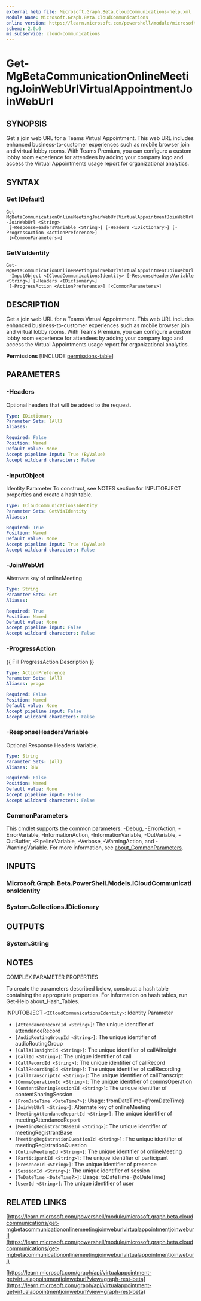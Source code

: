 ```yaml
---
external help file: Microsoft.Graph.Beta.CloudCommunications-help.xml
Module Name: Microsoft.Graph.Beta.CloudCommunications
online version: https://learn.microsoft.com/powershell/module/microsoft.graph.beta.cloudcommunications/get-mgbetacommunicationonlinemeetingjoinweburlvirtualappointmentjoinweburl
schema: 2.0.0
ms.subservice: cloud-communications
---
```


# Get-MgBetaCommunicationOnlineMeetingJoinWebUrlVirtualAppointmentJoinWebUrl

## SYNOPSIS
Get a join web URL for a Teams Virtual Appointment.
This web URL includes enhanced business-to-customer experiences such as mobile browser join and virtual lobby rooms.
With Teams Premium, you can configure a custom lobby room experience for attendees by adding your company logo and access the Virtual Appointments usage report for organizational analytics.

## SYNTAX

### Get (Default)
```
Get-MgBetaCommunicationOnlineMeetingJoinWebUrlVirtualAppointmentJoinWebUrl -JoinWebUrl <String>
 [-ResponseHeadersVariable <String>] [-Headers <IDictionary>] [-ProgressAction <ActionPreference>]
 [<CommonParameters>]
```

### GetViaIdentity
```
Get-MgBetaCommunicationOnlineMeetingJoinWebUrlVirtualAppointmentJoinWebUrl
 -InputObject <ICloudCommunicationsIdentity> [-ResponseHeadersVariable <String>] [-Headers <IDictionary>]
 [-ProgressAction <ActionPreference>] [<CommonParameters>]
```

## DESCRIPTION
Get a join web URL for a Teams Virtual Appointment.
This web URL includes enhanced business-to-customer experiences such as mobile browser join and virtual lobby rooms.
With Teams Premium, you can configure a custom lobby room experience for attendees by adding your company logo and access the Virtual Appointments usage report for organizational analytics.

**Permissions**
[!INCLUDE [permissions-table](~/../graphref/api-reference/beta/includes/permissions/virtualappointment-getvirtualappointmentjoinweburl-permissions.md)]

## PARAMETERS

### -Headers
Optional headers that will be added to the request.

```yaml
Type: IDictionary
Parameter Sets: (All)
Aliases:

Required: False
Position: Named
Default value: None
Accept pipeline input: True (ByValue)
Accept wildcard characters: False
```

### -InputObject
Identity Parameter
To construct, see NOTES section for INPUTOBJECT properties and create a hash table.

```yaml
Type: ICloudCommunicationsIdentity
Parameter Sets: GetViaIdentity
Aliases:

Required: True
Position: Named
Default value: None
Accept pipeline input: True (ByValue)
Accept wildcard characters: False
```

### -JoinWebUrl
Alternate key of onlineMeeting

```yaml
Type: String
Parameter Sets: Get
Aliases:

Required: True
Position: Named
Default value: None
Accept pipeline input: False
Accept wildcard characters: False
```

### -ProgressAction
{{ Fill ProgressAction Description }}

```yaml
Type: ActionPreference
Parameter Sets: (All)
Aliases: proga

Required: False
Position: Named
Default value: None
Accept pipeline input: False
Accept wildcard characters: False
```

### -ResponseHeadersVariable
Optional Response Headers Variable.

```yaml
Type: String
Parameter Sets: (All)
Aliases: RHV

Required: False
Position: Named
Default value: None
Accept pipeline input: False
Accept wildcard characters: False
```

### CommonParameters
This cmdlet supports the common parameters: -Debug, -ErrorAction, -ErrorVariable, -InformationAction, -InformationVariable, -OutVariable, -OutBuffer, -PipelineVariable, -Verbose, -WarningAction, and -WarningVariable. For more information, see [about_CommonParameters](http://go.microsoft.com/fwlink/?LinkID=113216).

## INPUTS

### Microsoft.Graph.Beta.PowerShell.Models.ICloudCommunicationsIdentity
### System.Collections.IDictionary
## OUTPUTS

### System.String
## NOTES
COMPLEX PARAMETER PROPERTIES

To create the parameters described below, construct a hash table containing the appropriate properties.
For information on hash tables, run Get-Help about_Hash_Tables.

INPUTOBJECT `<ICloudCommunicationsIdentity>`: Identity Parameter
  - `[AttendanceRecordId <String>]`: The unique identifier of attendanceRecord
  - `[AudioRoutingGroupId <String>]`: The unique identifier of audioRoutingGroup
  - `[CallAiInsightId <String>]`: The unique identifier of callAiInsight
  - `[CallId <String>]`: The unique identifier of call
  - `[CallRecordId <String>]`: The unique identifier of callRecord
  - `[CallRecordingId <String>]`: The unique identifier of callRecording
  - `[CallTranscriptId <String>]`: The unique identifier of callTranscript
  - `[CommsOperationId <String>]`: The unique identifier of commsOperation
  - `[ContentSharingSessionId <String>]`: The unique identifier of contentSharingSession
  - `[FromDateTime <DateTime?>]`: Usage: fromDateTime={fromDateTime}
  - `[JoinWebUrl <String>]`: Alternate key of onlineMeeting
  - `[MeetingAttendanceReportId <String>]`: The unique identifier of meetingAttendanceReport
  - `[MeetingRegistrantBaseId <String>]`: The unique identifier of meetingRegistrantBase
  - `[MeetingRegistrationQuestionId <String>]`: The unique identifier of meetingRegistrationQuestion
  - `[OnlineMeetingId <String>]`: The unique identifier of onlineMeeting
  - `[ParticipantId <String>]`: The unique identifier of participant
  - `[PresenceId <String>]`: The unique identifier of presence
  - `[SessionId <String>]`: The unique identifier of session
  - `[ToDateTime <DateTime?>]`: Usage: toDateTime={toDateTime}
  - `[UserId <String>]`: The unique identifier of user

## RELATED LINKS

[https://learn.microsoft.com/powershell/module/microsoft.graph.beta.cloudcommunications/get-mgbetacommunicationonlinemeetingjoinweburlvirtualappointmentjoinweburl](https://learn.microsoft.com/powershell/module/microsoft.graph.beta.cloudcommunications/get-mgbetacommunicationonlinemeetingjoinweburlvirtualappointmentjoinweburl)

[https://learn.microsoft.com/graph/api/virtualappointment-getvirtualappointmentjoinweburl?view=graph-rest-beta](https://learn.microsoft.com/graph/api/virtualappointment-getvirtualappointmentjoinweburl?view=graph-rest-beta)























